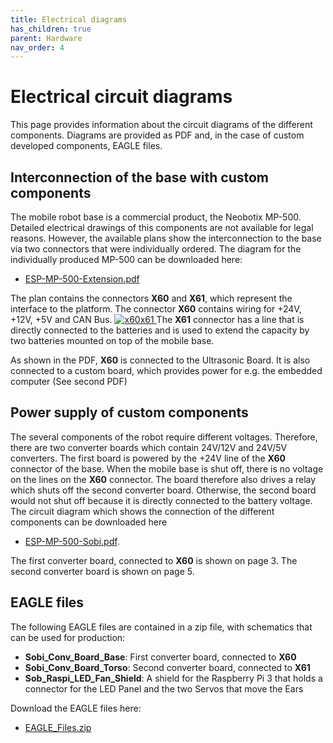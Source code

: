 ```yaml
---
title: Electrical diagrams
has_children: true
parent: Hardware
nav_order: 4
---
```


# Electrical circuit diagrams
This page provides information about the circuit diagrams of the different components. Diagrams are provided as PDF and, in the case of custom developed components, EAGLE files.

## Interconnection of the base with custom components
The mobile robot base is a commercial product, the Neobotix MP-500. Detailed electrical drawings of this components are not available for legal reasons. However, the available plans show the interconnection to the base via two connectors that were individually ordered.
The diagram for the individually produced MP-500 can be downloaded here:

- [ESP-MP-500-Extension.pdf](/Sobi/download/ESP-MP-500-Extension.pdf)

The plan contains the connectors **X60** and **X61**, which represent the interface to the platform. The connector **X60** contains wiring for +24V, +12V, +5V and CAN Bus.
[ ![x60x61](/Sobi/images/X60X61.png) ](/Sobi/images/X60X61.png)
The **X61** connector has a line that is directly connected to the batteries and is used to extend the capacity by two batteries mounted on top of the mobile base.

As shown in the PDF, **X60** is connected to the Ultrasonic Board. It is also connected to a custom board, which provides power for e.g. the embedded computer (See second PDF)

## Power supply of custom components
The several components of the robot require different voltages. Therefore, there are two converter boards which contain 24V/12V and 24V/5V converters. The first board is powered by the +24V line of the **X60** connector of the base. When the mobile base is shut off, there is no voltage on the lines on the **X60** connector. The board therefore also drives a relay which shuts off the second converter board. Otherwise, the second board would not shut off because it is directly connected to the battery voltage.
The circuit diagram which shows the connection of the different components can be downloaded here

- [ESP-MP-500-Sobi.pdf](/Sobi/download/ESP-Sobi.pdf).

The first converter board, connected to **X60** is shown on page 3. The second converter board is shown on page 5.

## EAGLE files
The following EAGLE files are contained in a zip file, with schematics that can be used for production:
- **Sobi_Conv_Board_Base**: First converter board, connected to **X60**
- **Sobi_Conv_Board_Torso**: Second converter board, connected to **X61**
- **Sob_Raspi_LED_Fan_Shield**: A shield for the Raspberry Pi 3 that holds a connector for the LED Panel and the two Servos that move the Ears

Download the EAGLE files here:

- [EAGLE_Files.zip](/Sobi/download/EAGLE_Files.zip)
